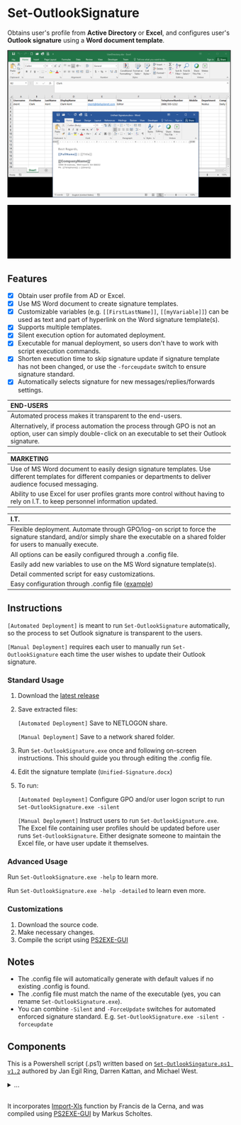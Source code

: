 # Set-OutlookSignature
Obtains user's profile from **Active Directory** or **Excel**, and configures user's **Outlook signature** using a **Word document template**.

<p align="center">
  <a href="https://raw.githubusercontent.com/YoungKai7/Set-OutlookSignature/assets/demo-template.png">
    <img src="https://raw.githubusercontent.com/YoungKai7/Set-OutlookSignature/assets/demo-template.png" alt="Set-OutlookSignature Demo">
  </a>
</p>
<p align="center">
  <a href="https://raw.githubusercontent.com/YoungKai7/Set-OutlookSignature/assets/demo-gif.gif">
    <img src="https://raw.githubusercontent.com/YoungKai7/Set-OutlookSignature/assets/demo-gif.gif" alt="Set-OutlookSignature Demo">
  </a>
</p>

## Features
- [x] Obtain user profile from AD or Excel.
- [x] Use MS Word document to create signature templates.
- [x] Customizable variables (e.g. `[[FirstLastName]]`, `[[myVariable]]`) can be used as text and part of hyperlink on the Word signature template(s).
- [x] Supports multiple templates.
- [x] Silent execution option for automated deployment.
- [x] Executable for manual deployment, so users don't have to work with script execution commands.
- [x] Shorten execution time to skip signature update if signature template has not been changed, or use the `-forceupdate` switch to ensure signature standard.
- [x] Automatically selects signature for new messages/replies/forwards settings.

| **END-USERS** |
| :--- |
| Automated process makes it transparent to the end-users. |
| Alternatively, if process automation the process through GPO is not an option, user can simply double-click on an executable to set their Outlook signature. |

| **MARKETING** |
| :--- |
| Use of MS Word document to easily design signature templates.  Use different templates for different companies or departments to deliver audience focused messaging. |
| Ability to use Excel for user profiles grants more control without having to rely on I.T. to keep personnel information updated. |

| **I.T.** |
| :--- |
| Flexible deployment. Automate through GPO/log-on script to force the signature standard, and/or simply share the executable on a shared folder for users to manually execute. |
| All options can be easily configured through a .config file. |
| Easily add new variables to use on the MS Word signature template(s). |
| Detail commented script for easy customizations. |
| Easy configuration through .config file ([example](https://github.com/YoungKai7/Set-OutlookSignature/blob/assets/Set-OutlookSignature.config)) |

## Instructions
`[Automated Deployment]` is meant to run `Set-OutlookSignature` automatically, so the process to set Outlook signature is transparent to the users.

`[Manual Deployment]` requires each user to manually run `Set-OutlookSignature` each time the user wishes to update their Outlook signature.

### Standard Usage
1. Download the [latest release](https://github.com/YoungKai7/Set-OutlookSignature/releases/latest/download/Set-OutlookSignature.zip)
2. Save extracted files:

    `[Automated Deployment]` Save to NETLOGON share.
    
    `[Manual Deployment]` Save to a network shared folder.
    
3. Run `Set-OutlookSignature.exe` once and following on-screen instructions. This should guide you through editing the .config file.
4. Edit the signature template (`Unified-Signature.docx`)
5. To run:
    
    `[Automated Deployment]` Configure GPO and/or user logon script to run `Set-OutlookSignature.exe -silent`
    
    `[Manual Deployment]` Instruct users to run `Set-OutlookSignature.exe`.  The Excel file containing user profiles should be updated before user runs `Set-OutlookSignature`. Either designate someone to maintain the Excel file, or have user update it themselves.
    
### Advanced Usage
Run `Set-OutlookSignature.exe -help` to learn more.

Run `Set-OutlookSignature.exe -help -detailed` to learn even more.

### Customizations
1. Download the source code.
2. Make necessary changes.
3. Compile the script using [PS2EXE-GUI](https://gallery.technet.microsoft.com/scriptcenter/PS2EXE-GUI-Convert-e7cb69d5)

## Notes
- The .config file will automatically generate with default values if no existing .config is found.
- The .config file must match the name of the executable (yes, you can rename `Set-OutlookSignature.exe`).
- You can combine `-Silent` and `-ForceUpdate` switches for automated enforced signature standard.  E.g. `Set-OutlookSignature.exe -silent -forceupdate`

## Components
This is a Powershell script (.ps1) written based on [`Set-OutlookSingature.ps1 v1.2`](https://gallery.technet.microsoft.com/office/Outlook-signature-based-on-8178d376) authored by Jan Egil Ring, Darren
Kattan, and Michael West.

<details><summary>...</summary>
<p>
Unfortunately I didn't discover [Jan's repo](https://github.com/janegilring/PSCommunity/blob/master/Microsoft%20Office/Set-OutlookSignature.ps1) until I had finished with my changes against Michael's v1.2 and as I'm writing these last words in README.md.  Else I could've branched off Jan's latest version instead of creating a new repo, saved some hassle, and gain couple more enhancements in the script.  This will do for now.
</p>
</details>
<br/>

It incorporates [Import-Xls](http://gallery.technet.microsoft.com/scriptcenter/17bcabe7-322a-43d3-9a27-f3f96618c74b) function by Francis de la Cerna, and was compiled using [PS2EXE-GUI](https://gallery.technet.microsoft.com/scriptcenter/PS2EXE-GUI-Convert-e7cb69d5) by Markus Scholtes.
